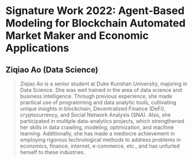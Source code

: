 # Signature Work 2022: Agent-Based Modeling for Blockchain Automated Market Maker and Economic Applications

## Ziqiao Ao (Data Science)

> Ziqiao Ao is a senior student at Duke Kunshan University, majoring in Data Science. She was well trained in the area of data science and business intelligence. Through previous experience, she made practical use of programming and data analytic tools, cultivating unique insights in blockchain, Decentralized Finance (DeFi), cryptocurrency, and Social Network Analysis (SNA). Also, she participated in multiple data-analytics projects, which strengthened her skills in data crawling, modeling, optimization, and machine learning. Additionally, she has made a mediocre achievement in employing rigorous technological methods to address problems in economics, finance, internet, e-commerce, etc., and has unfurled herself to these industries. 


